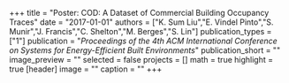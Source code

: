 +++
title = "Poster: COD: A Dataset of Commercial Building Occupancy Traces"
date = "2017-01-01"
authors = ["K. Sum Liu","E. Vindel Pinto","S. Munir","J. Francis","C. Shelton","M. Berges","S. Lin"]
publication_types = ["1"]
publication = "_Proceedings of the 4th ACM International Conference on Systems for Energy-Efficient Built Environments_"
publication_short = ""
image_preview = ""
selected = false
projects = []
math = true
highlight = true
[header]
image = ""
caption = ""
+++

